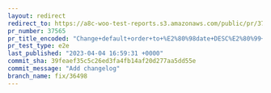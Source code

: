 ```yaml
---
layout: redirect
redirect_to: https://a8c-woo-test-reports.s3.amazonaws.com/public/pr/37565/e2e/index.html
pr_number: 37565
pr_title_encoded: "Change+default+order+to+%E2%80%98date+DESC%E2%80%99+in+orders+list+table"
pr_test_type: e2e
last_published: "2023-04-04 16:59:31 +0000"
commit_sha: 39feaef35c5c26ed3fa4fb14af20d277aa5dd55e
commit_message: "Add changelog"
branch_name: fix/36498
---
```

